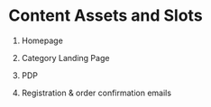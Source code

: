 # Content Assets and Slots

1. Homepage

2. Category Landing Page

3. PDP

4. Registration & order confirmation emails 
